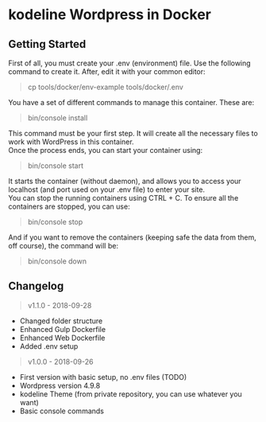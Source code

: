 # kodeline Wordpress in Docker

## Getting Started

First of all, you must create your .env (environment) file.
Use the following command to create it. After, edit it with your common editor:

> cp tools/docker/env-example tools/docker/.env

You have a set of different commands to manage this container. These are:

> bin/console install

This command must be your first step. It will create all the necessary files to work with WordPress in this container.
<br/>Once the process ends, you can start your container using:

> bin/console start

It starts the container (without daemon), and allows you to access your localhost (and port used on your .env file) to enter your site.
<br/>You can stop the running containers using CTRL + C. To ensure all the containers are stopped, you can use:

> bin/console stop

And if you want to remove the containers (keeping safe the data from them, off course), the command will be:

> bin/console down

## Changelog

> v1.1.0 - 2018-09-28

- Changed folder structure
- Enhanced Gulp Dockerfile
- Enhanced Web Dockerfile
- Added .env setup

> v1.0.0 - 2018-09-26

- First version with basic setup, no .env files (TODO)
- Wordpress version 4.9.8
- kodeline Theme (from private repository, you can use whatever you want)
- Basic console commands